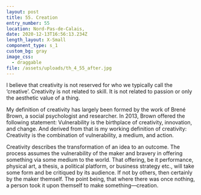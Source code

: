 ```yaml
---
layout: post
title: 55. Creation
entry_number: 55
location: Nord-Pas-de-Calais,
date: 2020-12-13T16:56:13.234Z
length_layout: X-Small
component_type: s_1
custom_bg: gray
image_css:
  - draggable
file: /assets/uploads/th_4_55_after.jpg
---
```

I believe that creativity is not reserved for who we typically call the ‘creative’. Creativity is not related to skill. It is not related to passion or only the aesthetic value of a thing. 

My definition of creativity has largely been formed by the work of Brené Brown, a social psychologist and researcher. In 2013, Brown offered the following statement: Vulnerability is the birthplace of creativity, innovation, and change. And derived from that is my working definition of creativity: Creativity is the combination of vulnerability, a medium, and action.

Creativity describes the transformation of an idea to an outcome. The process assumes the vulnerability of the maker and bravery in offering something via some medium to the world. That offering, be it performance, physical art, a thesis, a political platform, or business strategy etc., will take some form and be critiqued by its audience. If not by others, then certainly by the maker themself. The point being, that where there was once nothing, a person took it upon themself to make something—creation.